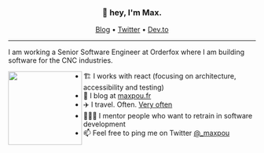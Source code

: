 <h3 align="center">👋 hey, I'm Max.</h3>

<p align="center">
  <a href="https://www.maxpou.fr">Blog</a> •
  <a href="https://twitter.com/_maxpou">Twitter</a> •
  <a href="https://dev.to/maxpou">Dev.to</a>
</p>

---

I am working a Senior Software Engineer at Orderfox where I am building software for the CNC industries. 

<a href="https://www.maxpou.fr"><img align="left" width="150" height="150" src="https://raw.githubusercontent.com/maxpou/maxpou/main/octomax.svg"></a>

* 🏗 I works with react (focusing on architecture, accessibility and testing)
* 📝 I blog at [maxpou.fr](https://www.maxpou.fr)
* ✈️ I travel. Often. [Very often](https://nomadlist.com/@maxpou)
* 👨🏼‍🏫 I mentor people who want to retrain in software development
* 📫 Feel free to ping me on Twitter [@_maxpou](https://twitter.com/_maxpou)
